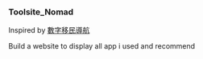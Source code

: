 ### Toolsite_Nomad

Inspired by [數字移民導航](https://shuziyimin.org/) 

Build a website to display all app i used and recommend  

